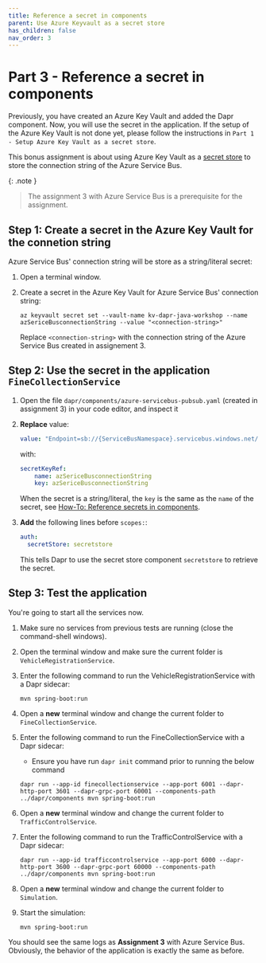 ```yaml
---
title: Reference a secret in components
parent: Use Azure Keyvault as a secret store
has_children: false
nav_order: 3
---
```


# Part 3 - Reference a secret in components

Previously, you have created an Azure Key Vault and added the Dapr component. Now, you will use the secret in the application. If the setup of the Azure Key Vault is not done yet, please follow the instructions in `Part 1 - Setup Azure Key Vault as a secret store`.

This bonus assignment is about using Azure Key Vault as a [secret store](https://docs.dapr.io/operations/components/setup-secret-store/) to store the connection string of the Azure Service Bus.

{: .note }
> The assignment 3 with Azure Service Bus is a prerequisite for the assignment.

## Step 1: Create a secret in the Azure Key Vault for the connetion string

Azure Service Bus' connection string will be store as a string/literal secret:

1. Open a terminal window.
   
1. Create a secret in the Azure Key Vault for Azure Service Bus' connection string:
    ```azurecli
    az keyvault secret set --vault-name kv-dapr-java-workshop --name azSericeBusconnectionString --value "<connection-string>"
    ```
    Replace `<connection-string>` with the connection string of the Azure Service Bus created in assignement 3.

## Step 2: Use the secret in the application `FineCollectionService`

1. Open the file `dapr/components/azure-servicebus-pubsub.yaml` (created in assignment 3) in your code editor, and inspect it

1. **Replace** value:

    ```yaml
    value: "Endpoint=sb://{ServiceBusNamespace}.servicebus.windows.net/;SharedAccessKeyName={PolicyName};SharedAccessKey={Key};EntityPath={ServiceBus}"
    ```
    with:

    ```yaml
    secretKeyRef:
        name: azSericeBusconnectionString
        key: azSericeBusconnectionString
    ```
    When the secret is a string/literal, the `key` is the same as the `name` of the secret, see [How-To: Reference secrets in components](https://docs.dapr.io/operations/components/component-secrets/).

1. **Add** the following lines before `scopes:`:
    
    ```yaml
    auth:
      secretStore: secretstore
    ```
    This tells Dapr to use the secret store component `secretstore` to retrieve the secret.


## Step 3: Test the application

You're going to start all the services now. 

1. Make sure no services from previous tests are running (close the command-shell windows).

1. Open the terminal window and make sure the current folder is `VehicleRegistrationService`.

1. Enter the following command to run the VehicleRegistrationService with a Dapr sidecar:

   ```console
   mvn spring-boot:run
   ```

1. Open a **new** terminal window and change the current folder to `FineCollectionService`.

1. Enter the following command to run the FineCollectionService with a Dapr sidecar:
   
    * Ensure you have run `dapr init` command prior to running the below command

    ```console
    dapr run --app-id finecollectionservice --app-port 6001 --dapr-http-port 3601 --dapr-grpc-port 60001 --components-path ../dapr/components mvn spring-boot:run
    ```

1. Open a **new** terminal window and change the current folder to `TrafficControlService`.

1. Enter the following command to run the TrafficControlService with a Dapr sidecar:

   ```console
   dapr run --app-id trafficcontrolservice --app-port 6000 --dapr-http-port 3600 --dapr-grpc-port 60000 --components-path ../dapr/components mvn spring-boot:run
   ```

1. Open a **new** terminal window and change the current folder to `Simulation`.

1. Start the simulation:

   ```console
   mvn spring-boot:run
   ```

You should see the same logs as **Assignment 3** with Azure Service Bus. Obviously, the behavior of the application is exactly the same as before.